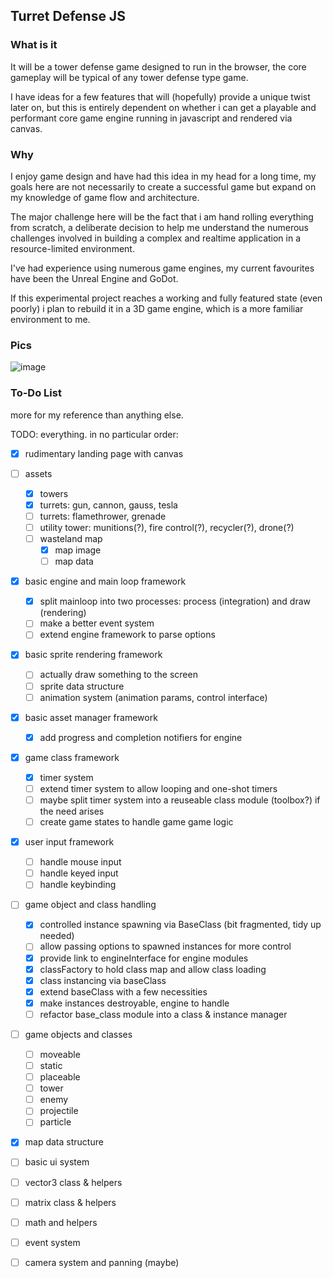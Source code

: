 ## Turret Defense JS

### What is it
It will be a tower defense game designed to run in the browser, the core gameplay will be typical of any tower defense type game.

I have ideas for a few features that will (hopefully) provide a unique twist later on, but this is entirely dependent on whether i can get a playable and performant core game engine running in javascript and rendered via canvas.

### Why
I enjoy game design and have had this idea in my head for a long time, my goals here are not necessarily to create a successful game but expand on my knowledge of game flow and architecture.

The major challenge here will be the fact that i am hand rolling everything from scratch, a deliberate decision to help me understand the numerous challenges involved in building a complex and realtime application in a resource-limited environment.

I've had experience using numerous game engines, my current favourites have been the Unreal Engine and GoDot.

If this experimental project reaches a working and fully featured state (even poorly) i plan to rebuild it in a 3D game engine, which is a more familiar environment to me.

### Pics

![image](https://dtresadern.github.io/TurretDefense/images/web/readme_turrets.jpg)

### To-Do List
more for my reference than anything else.

TODO: everything. in no particular order:

- [x] rudimentary landing page with canvas

- [ ] assets
  - [x] towers
  - [x] turrets: gun, cannon, gauss, tesla
  - [ ] turrets: flamethrower, grenade
  - [ ] utility tower: munitions(?), fire control(?), recycler(?), drone(?)
  - [ ] wasteland map
    - [x] map image
    - [ ] map data

- [x] basic engine and main loop framework
  - [x] split mainloop into two processes: process (integration) and draw (rendering)
  - [ ] make a better event system
  - [ ] extend engine framework to parse options

- [x] basic sprite rendering framework
  - [ ] actually draw something to the screen
  - [ ] sprite data structure
  - [ ] animation system (animation params, control interface)

- [x] basic asset manager framework
  - [x] add progress and completion notifiers for engine

- [x] game class framework
  - [x] timer system
  - [ ] extend timer system to allow looping and one-shot timers
  - [ ] maybe split timer system into a reuseable class module (toolbox?) if the need arises
  - [ ] create game states to handle game game logic

- [x] user input framework
  - [ ] handle mouse input
  - [ ] handle keyed input
  - [ ] handle keybinding

- [ ] game object and class handling
  - [x] controlled instance spawning via BaseClass (bit fragmented, tidy up needed)
  - [ ] allow passing options to spawned instances for more control
  - [x] provide link to engineInterface for engine modules
  - [x] classFactory to hold class map and allow class loading
  - [x] class instancing via baseClass
  - [x] extend baseClass with a few necessities
  - [x] make instances destroyable, engine to handle
  - [ ] refactor base_class module into a class & instance manager

- [ ] game objects and classes
  - [ ] moveable
  - [ ] static
  - [ ] placeable
  - [ ] tower
  - [ ] enemy
  - [ ] projectile
  - [ ] particle

- [x] map data structure
- [ ] basic ui system
- [ ] vector3 class & helpers
- [ ] matrix class & helpers
- [ ] math and helpers
- [ ] event system
- [ ] camera system and panning (maybe)
